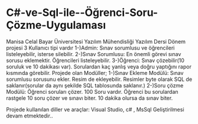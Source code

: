 # C#-ve-Sql-ile--Öğrenci-Soru-Çözme-Uygulaması
Manisa Celal Bayar Üniversitesi Yazılım Mühendisliği Yazılım Dersi Dönem projesi
3 Kullanıcı tipi vardır
1-)Admin: Sınav sorumlusu ve öğrencileri listeleyebilir, isterse silebilir.
2-)Sınav Sorumlusu: En önemli görevi sınav sorusu eklemektir. Öğrencileri listeleyebilir.
3-)Öğrenci: Sınav çözebilir(10 soruluk ve 10 dakikası var). Sorulardan kaç yanlış veya doğru yaptığını rapor kısmında görebilir.
Projede olan Modüller;
1-)Sınav Ekleme Modülü: Sınav sorumlusu sorusunu ekler. Resim de ekleyebilir. Resimler byte olarak SQL de saklanır(sorular da aynı şekilde SQL tablosunda saklanır.)
2-)Soru çözme Modülü: Öğrenci soruları çözer. 100 Soru vardır. Öğrenci bu sorulardan rastgele 10 soru çözer ve sınavı biter. 10 dakika olursa da sınav biter.

Projede kullanılan diller ve araçlar: Visual Studio, c# , MsSql 
Geliştirilmesi devam etmektedir..
